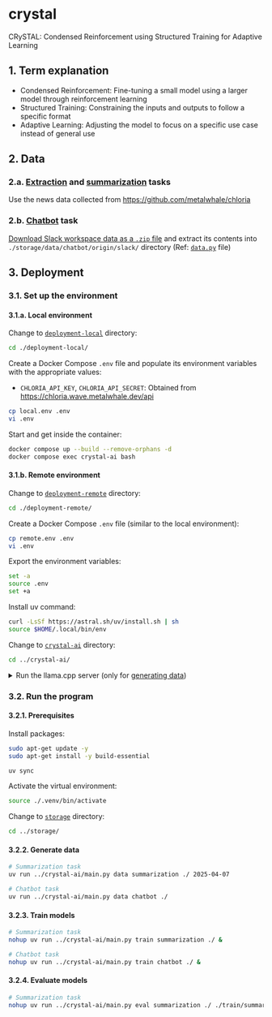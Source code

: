 # crystal
CRySTAL: Condensed Reinforcement using Structured Training for Adaptive Learning

## 1. Term explanation
- Condensed Reinforcement: Fine-tuning a small model using a larger model through reinforcement learning
- Structured Training: Constraining the inputs and outputs to follow a specific format
- Adaptive Learning: Adjusting the model to focus on a specific use case instead of general use

## 2. Data
### 2.a. [Extraction](./crystal-ai/crystal/extraction/) and [summarization](./crystal-ai/crystal/summarization/) tasks
Use the news data collected from https://github.com/metalwhale/chloria

### 2.b. [Chatbot](./crystal-ai/crystal/chatbot/) task
[Download Slack workspace data as a `.zip` file](https://slack.com/help/articles/201658943-Export-your-workspace-data) and extract its contents into `./storage/data/chatbot/origin/slack/` directory (Ref: [`data.py`](./crystal-ai/crystal/chatbot/data.py) file)

## 3. Deployment
### 3.1. Set up the environment
#### 3.1.a. Local environment
Change to [`deployment-local`](./deployment-local/) directory:
```bash
cd ./deployment-local/
```

Create a Docker Compose `.env` file and populate its environment variables with the appropriate values:
- `CHLORIA_API_KEY`, `CHLORIA_API_SECRET`: Obtained from https://chloria.wave.metalwhale.dev/api
```bash
cp local.env .env
vi .env
```

Start and get inside the container:
```bash
docker compose up --build --remove-orphans -d
docker compose exec crystal-ai bash
```

#### 3.1.b. Remote environment
Change to [`deployment-remote`](./deployment-remote/) directory:
```bash
cd ./deployment-remote/
```

Create a Docker Compose `.env` file (similar to the local environment):
```bash
cp remote.env .env
vi .env
```

Export the environment variables:
```bash
set -a
source .env
set +a
```

Install uv command:
```bash
curl -LsSf https://astral.sh/uv/install.sh | sh
source $HOME/.local/bin/env
```

Change to [`crystal-ai`](./crystal-ai/) directory:
```bash
cd ../crystal-ai/
```

<details><summary>Run the llama.cpp server (only for <a href="#322-generate-data">generating data</a>)</summary>

Open another terminal and change to [`deployment-remote`](./deployment-remote/) directory:
```bash
cd ../deployment-remote/
```

Install llama.cpp tools:
```bash
./install_llamacpp.sh
```

Download models:
```bash
cd ../storage/
mkdir -p models
curl https://huggingface.co/bartowski/Qwen2.5-7B-Instruct-GGUF/resolve/8c2fd26/Qwen2.5-7B-Instruct-Q4_K_M.gguf -L -o ${PWD}/models/model.gguf
```

Start the llama.cpp [server](https://github.com/ggml-org/llama.cpp/blob/b4927/examples/server/README.md):
```bash
nohup llama-server -m ${PWD}/models/model.gguf -ngl 99 --temp 0 --port 8080 &

# Send a chat completion request (optional)
curl http://localhost:8080/v1/chat/completions -H "Content-Type: application/json" -H "Authorization: Bearer no-key" -d '{"messages": [{"role":"system","content":"You are Crystal, an AI assistant."},{"role":"user","content":"Hello world"}]}'
```
</details>

### 3.2. Run the program
#### 3.2.1. Prerequisites
Install packages:
```bash
sudo apt-get update -y
sudo apt-get install -y build-essential

uv sync
```

Activate the virtual environment:
```bash
source ./.venv/bin/activate
```

Change to [`storage`](./storage/) directory:
```bash
cd ../storage/
```

#### 3.2.2. Generate data
```bash
# Summarization task
uv run ../crystal-ai/main.py data summarization ./ 2025-04-07

# Chatbot task
uv run ../crystal-ai/main.py data chatbot ./
```

#### 3.2.3. Train models
```bash
# Summarization task
nohup uv run ../crystal-ai/main.py train summarization ./ &

# Chatbot task
nohup uv run ../crystal-ai/main.py train chatbot ./ &
```

#### 3.2.4. Evaluate models
```bash
# Summarization task
nohup uv run ../crystal-ai/main.py eval summarization ./ ./train/summarization/${TASK_SUBDIR}/lora &
```
